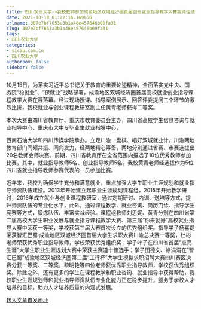 ```yaml
---
title: 四川农业大学->我校教师参加成渝地区双城经济圈首届创业就业指导教学大赛取得佳绩 | sicau.com.cn
date: 2021-10-18 01:22:16.169656
urlname: 307e7bf7653a3b1a48e457646b09fa31
slug: 307e7bf7653a3b1a48e457646b09fa31
tags: 
- 四川农业大学
categories:
- sicau.com.cn
- 四川农业大学
authorbox: false
sidebar: false
---
```

10月15日，为落实习近平总书记关于教育的重要论述精神，全面落实党中央、国务院“稳就业”、“保就业”战略部署，成渝地区双城经济圈首届高校就业创业指导课程教学大赛在蓉落幕。经过现场授课、指导案例展示、回答评委提问三个环节的激烈比拼，我校就业与创业课程教研室副主任黄青老师获得二等奖。

本次大赛由四川省教育厅、重庆市教育委员会主办，四川省高校学生信息咨询与就业指导中心、重庆市大中专毕业生就业指导中心，
<!--more-->
西南石油大学和四川传媒学院承办。立足川渝一盘棋、唱好双城就业计，川渝两地教育部门同频共振、同向发力，经两地精心筹备，两地分别通过省赛、市赛选拔出20名教师会师决赛。前期，四川省教育厅在全省范围内遴选了10位优秀教师参加比赛，其中，就业指导教师5名、创业指导教师5名。我校黄青老师经选拔作为5位四川省就业指导教师参赛代表的一员参加比赛。

近年来，我校为确保学生充分和满意就业，重点加强大学生职业生涯规划和就业指导师资队伍建设。2013年开始建立起职业生涯规划课程组，2015年开始教学研讨，2016年成立就业与创业课程教研室，通过定期研讨、内训、送培等方式，提升师资队伍的专业化水平，此外，通过课程教学、就业咨询、简历门诊、指导学生竞赛等方式，锻炼队伍、丰富实战经验。课程组教师刘思妮、黄青分别在四川省第二届高校大学生职业发展与就业指导课程教学大赛、第三届“你来就好”高校就业指导大赛中荣获一等奖，学校获第三届大赛首次设立的优秀组织奖。指导学子杨喜堤荣获智汇巴蜀·成渝地区双城经济圈首届大学生求职大赛川渝总决赛一等奖，杜彬老师荣获优秀职业指导教师，学校荣获优秀组织奖；学子叶子在四川省首届“点亮生涯”大学生职业生涯规划大赛中荣获主赛道十佳选手；学子田德文、徐涓涓在“智汇巴蜀”成渝地区双城经济圈第二届“工行杯”大学生模拟求职招聘大赛四川赛区决赛分获一等奖、二等奖，黎明艳等四位老师获优秀职业指导教师，学校获优秀组织奖。除此之外，还有更多的学生在课程教学和职业咨询、就业指导中获得帮助，我校职业生涯规划师和就业指导师资队伍专业化能力正在稳步提升，服务于学校人才培养的目标，助力人才培养质量的内涵式发展。



[转入文章首发地址](https://news.sicau.edu.cn/info/1078/64936.htm)